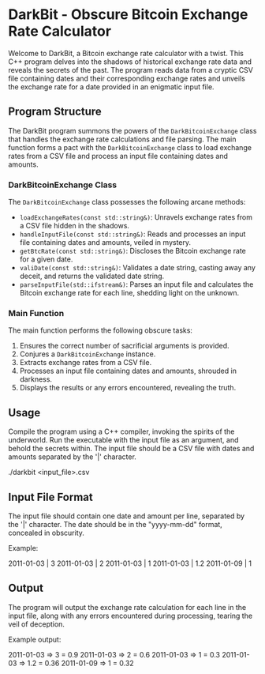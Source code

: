 # DarkBit - Obscure Bitcoin Exchange Rate Calculator

Welcome to DarkBit, a Bitcoin exchange rate calculator with a twist. This C++ program delves into the shadows of historical exchange rate data and reveals the secrets of the past. The program reads data from a cryptic CSV file containing dates and their corresponding exchange rates and unveils the exchange rate for a date provided in an enigmatic input file.

## Program Structure

The DarkBit program summons the powers of the `DarkBitcoinExchange` class that handles the exchange rate calculations and file parsing. The main function forms a pact with the `DarkBitcoinExchange` class to load exchange rates from a CSV file and process an input file containing dates and amounts.

### DarkBitcoinExchange Class

The `DarkBitcoinExchange` class possesses the following arcane methods:

- `loadExchangeRates(const std::string&)`: Unravels exchange rates from a CSV file hidden in the shadows.
- `handleInputFile(const std::string&)`: Reads and processes an input file containing dates and amounts, veiled in mystery.
- `getBtcRate(const std::string&)`: Discloses the Bitcoin exchange rate for a given date.
- `valiDate(const std::string&)`: Validates a date string, casting away any deceit, and returns the validated date string.
- `parseInputFile(std::ifstream&)`: Parses an input file and calculates the Bitcoin exchange rate for each line, shedding light on the unknown.

### Main Function

The main function performs the following obscure tasks:

1. Ensures the correct number of sacrificial arguments is provided.
2. Conjures a `DarkBitcoinExchange` instance.
3. Extracts exchange rates from a CSV file.
4. Processes an input file containing dates and amounts, shrouded in darkness.
5. Displays the results or any errors encountered, revealing the truth.

## Usage

Compile the program using a C++ compiler, invoking the spirits of the underworld. Run the executable with the input file as an argument, and behold the secrets within. The input file should be a CSV file with dates and amounts separated by the '|' character.

./darkbit <input_file>.csv

## Input File Format

The input file should contain one date and amount per line, separated by the '|' character. The date should be in the "yyyy-mm-dd" format, concealed in obscurity.

Example:

2011-01-03 | 3
2011-01-03 | 2
2011-01-03 | 1
2011-01-03 | 1.2
2011-01-09 | 1

## Output

The program will output the exchange rate calculation for each line in the input file, along with any errors encountered during processing, tearing the veil of deception.

Example output:

2011-01-03 => 3 = 0.9
2011-01-03 => 2 = 0.6
2011-01-03 => 1 = 0.3
2011-01-03 => 1.2 = 0.36
2011-01-09 => 1 = 0.32

